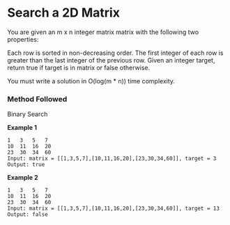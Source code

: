 # Search a 2D Matrix

You are given an m x n integer matrix matrix with the following two properties:

Each row is sorted in non-decreasing order.
The first integer of each row is greater than the last integer of the previous row.
Given an integer target, return true if target is in matrix or false otherwise.

You must write a solution in O(log(m * n)) time complexity.

### Method Followed
Binary Search

**Example 1**
```
1   3   5   7
10  11  16  20
23  30  34  60
Input: matrix = [[1,3,5,7],[10,11,16,20],[23,30,34,60]], target = 3
Output: true
```
**Example 2**
```
1   3   5   7
10  11  16  20
23  30  34  60
Input: matrix = [[1,3,5,7],[10,11,16,20],[23,30,34,60]], target = 13
Output: false
```